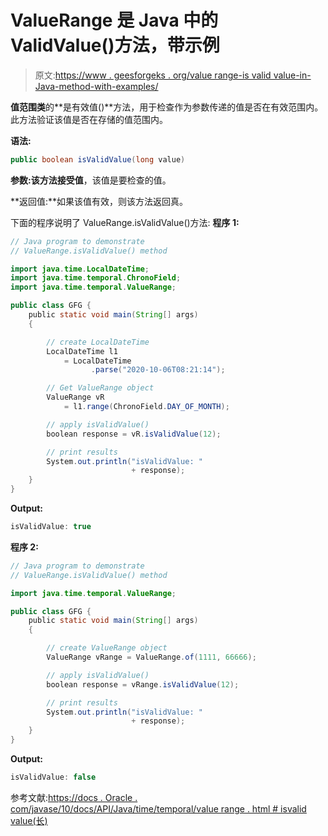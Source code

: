 # ValueRange 是 Java 中的 ValidValue()方法，带示例

> 原文:[https://www . geesforgeks . org/value range-is valid value-in-Java-method-with-examples/](https://www.geeksforgeeks.org/valuerange-isvalidvalue-method-in-java-with-examples/)

**值范围类**的**是有效值()**方法，用于检查作为参数传递的值是否在有效范围内。此方法验证该值是否在存储的值范围内。

**语法:**

```java
public boolean isValidValue(long value)

```

**参数:**该方法接受**值**，该值是要检查的值。

**返回值:**如果该值有效，则该方法返回真。

下面的程序说明了 ValueRange.isValidValue()方法:
**程序 1:**

```java
// Java program to demonstrate
// ValueRange.isValidValue() method

import java.time.LocalDateTime;
import java.time.temporal.ChronoField;
import java.time.temporal.ValueRange;

public class GFG {
    public static void main(String[] args)
    {

        // create LocalDateTime
        LocalDateTime l1
            = LocalDateTime
                  .parse("2020-10-06T08:21:14");

        // Get ValueRange object
        ValueRange vR
            = l1.range(ChronoField.DAY_OF_MONTH);

        // apply isValidValue()
        boolean response = vR.isValidValue(12);

        // print results
        System.out.println("isValidValue: "
                           + response);
    }
}
```

**Output:**

```java
isValidValue: true

```

**程序 2:**

```java
// Java program to demonstrate
// ValueRange.isValidValue() method

import java.time.temporal.ValueRange;

public class GFG {
    public static void main(String[] args)
    {

        // create ValueRange object
        ValueRange vRange = ValueRange.of(1111, 66666);

        // apply isValidValue()
        boolean response = vRange.isValidValue(12);

        // print results
        System.out.println("isValidValue: "
                           + response);
    }
}
```

**Output:**

```java
isValidValue: false

```

参考文献:[https://docs . Oracle . com/javase/10/docs/API/Java/time/temporal/value range . html # isvalid value(长)](https://docs.oracle.com/javase/10/docs/api/java/time/temporal/ValueRange.html#isValidValue(long))